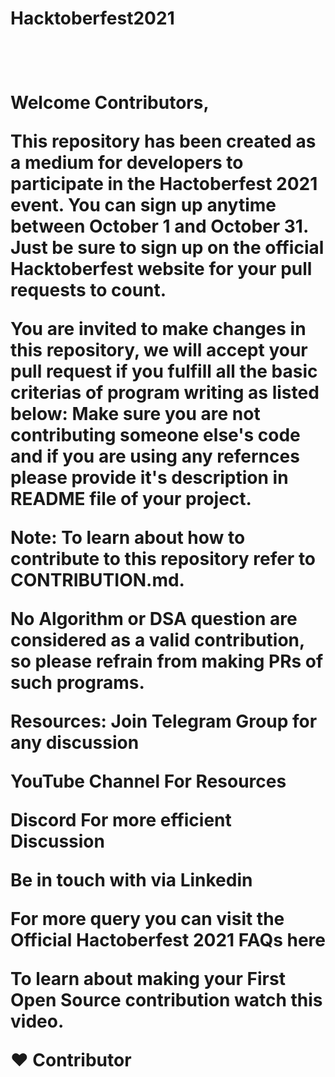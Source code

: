 <h1>Hacktoberfest2021<h1>
<br>


Welcome Contributors,

This repository has been created as a medium for developers to participate in the Hactoberfest 2021 event. You can sign up anytime between October 1 and October 31. Just be sure to sign up on the official Hacktoberfest website for your pull requests to count.

You are invited to make changes in this repository, we will accept your pull request if you fulfill all the basic criterias of program writing as listed below:
Make sure you are not contributing someone else's code and if you are using any refernces please provide it's description in README file of your project.

Note:
To learn about how to contribute to this repository refer to CONTRIBUTION.md.

No Algorithm or DSA question are considered as a valid contribution, so please refrain from making PRs of such programs.

Resources:
Join Telegram Group for any discussion

YouTube Channel For Resources

Discord For more efficient Discussion

Be in touch with via Linkedin

For more query you can visit the Official Hactoberfest 2021 FAQs here

To learn about making your First Open Source contribution watch this video.

❤️ Contributor
